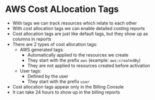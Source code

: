 # AWS Cost ALlocation Tags

- With tags we can track resources which relate to each other
- With cost allocation tags we can enable detailed costing reports
- Cost allocation tags are just like default tags, but they show up as columns in reports
- There are 2 types of cost allocation tags:
    - AWS generated tags:
        - Automatically applied to the resources we create
        - They start with the prefix `aws` (example: `aws:createdBy`)
        - They are not applied to resources created before activation
    - User tags:
        - Defined by the user
        - They start with the prefix `user`
- Cost allocation tags appear only in the Billing Console
- It can take 24 hours to show up in the billing reports